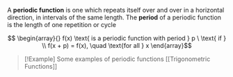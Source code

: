 A **periodic function** is one which repeats itself over and over in a horizontal direction, in intervals of the same length. The **period** of a periodic function is the length of one repetition or cycle

$$
\begin{array}{}
f(x) \text{ is a periodic function with period } p \ \text{ if } \\ f(x + p) = f(x), \quad \text{for all } x \end{array}$$

> [!Example] Some examples of periodic functions
> [[Trigonometric Functions]]

